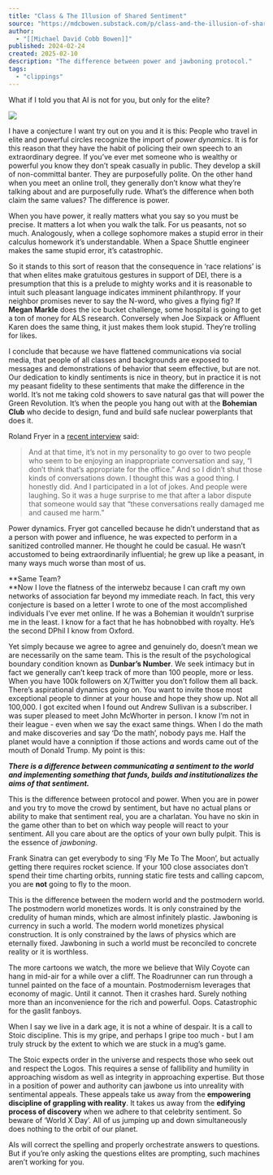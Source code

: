 ```yaml
---
title: "Class & The Illusion of Shared Sentiment"
source: "https://mdcbowen.substack.com/p/class-and-the-illusion-of-shared?utm_source=post-email-title&publication_id=61420&post_id=141967941&utm_campaign=email-post-title&isFreemail=false&r=1mt9fp&triedRedirect=true"
author:
  - "[[Michael David Cobb Bowen]]"
published: 2024-02-24
created: 2025-02-10
description: "The difference between power and jawboning protocol."
tags:
  - "clippings"
---
```

What if I told you that AI is not for you, but only for the elite?

![](https://substackcdn.com/image/fetch/w_1456,c_limit,f_auto,q_auto:good,fl_progressive:steep/https%3A%2F%2Fsubstack-post-media.s3.amazonaws.com%2Fpublic%2Fimages%2F4dad4c64-2eca-4591-9cee-4afbd36e3529_1024x1024.jpeg)

I have a conjecture I want try out on you and it is this: People who travel in elite and powerful circles recognize the import of *power dynamics*. It is for this reason that they have the habit of policing their own speech to an extraordinary degree. If you’ve ever met someone who is wealthy or powerful you know they don’t speak casually in public. They develop a skill of non-committal banter. They are purposefully polite. On the other hand when you meet an online troll, they generally don’t know what they’re talking about and are purposefully rude. What’s the difference when both claim the same values? The difference is power.

When you have power, it really matters what you say so you must be precise. It matters a lot when you walk the talk. For us peasants, not so much. Analogously, when a college sophomore makes a stupid error in their calculus homework it’s understandable. When a Space Shuttle engineer makes the same stupid error, it’s catastrophic.

So it stands to this sort of reason that the consequence in ‘race relations’ is that when elites make gratuitous gestures in support of DEI, there is a presumption that this is a prelude to mighty works and it is reasonable to intuit such pleasant language indicates imminent philanthropy. If your neighbor promises never to say the N-word, who gives a flying fig? If **Megan Markle** does the ice bucket challenge, some hospital is going to get a ton of money for ALS research. Conversely when Joe Sixpack or Affluent Karen does the same thing, it just makes them look stupid. They’re trolling for likes.

I conclude that because we have flattened communications via social media, that people of all classes and backgrounds are exposed to messages and demonstrations of behavior that seem effective, but are not. Our dedication to kindly sentiments is nice in theory, but in practice it is not my peasant fidelity to these sentiments that make the difference in the world. It’s not me taking cold showers to save natural gas that will power the Green Revolution. It’s when the people you hang out with at the **Bohemian Club** who decide to design, fund and build safe nuclear powerplants that does it.

Roland Fryer in a [recent interview](https://www.thefp.com/p/roland-fryer-bari-weiss-honestly-utax-harvard) said:

> And at that time, it’s not in my personality to go over to two people who seem to be enjoying an inappropriate conversation and say, “I don’t think that’s appropriate for the office.” And so I didn’t shut those kinds of conversations down. I thought this was a good thing. I honestly did. And I participated in a lot of jokes. And people were laughing. So it was a huge surprise to me that after a labor dispute that someone would say that “these conversations really damaged me and caused me harm.”

Power dynamics. Fryer got cancelled because he didn’t understand that as a person with power and influence, he was expected to perform in a sanitized controlled manner. He thought he could be casual. He wasn’t accustomed to being extraordinarily influential; he grew up like a peasant, in many ways much worse than most of us.

**Same Team?  
**Now I love the flatness of the interwebz because I can craft my own networks of association far beyond my immediate reach. In fact, this very conjecture is based on a letter I wrote to one of the most accomplished individuals I’ve ever met online. If he was a Bohemian it wouldn’t surprise me in the least. I know for a fact that he has hobnobbed with royalty. He’s the second DPhil I know from Oxford.

Yet simply because we agree to agree and genuinely do, doesn’t mean we are necessarily on the same team. This is the result of the psychological boundary condition known as **Dunbar’s Number**. We seek intimacy but in fact we generally can’t keep track of more than 100 people, more or less. When you have 100k followers on X/Twitter you don’t follow them all back. There’s aspirational dynamics going on. You want to invite those most exceptional people to dinner at your house and hope they show up. Not all 100,000. I got excited when I found out Andrew Sullivan is a subscriber. I was super pleased to meet John McWhorter in person. I know I’m not in their league - even when we say the exact same things. When I do the math and make discoveries and say ‘Do the math’, nobody pays me. Half the planet would have a conniption if those actions and words came out of the mouth of Donald Trump. My point is this:

***There is a difference between communicating a sentiment to the world and implementing something that funds, builds and institutionalizes the aims of that sentiment.***

This is the difference between protocol and power. When you are in power and you try to move the crowd by sentiment, but have no actual plans or ability to make that sentiment real, you are a charlatan. You have no skin in the game other than to bet on which way people will react to your sentiment. All you care about are the optics of your own bully pulpit. This is the essence of *jawboning*.

Frank Sinatra can get everybody to sing ‘Fly Me To The Moon’, but actually getting there requires rocket science. If your 100 close associates don’t spend their time charting orbits, running static fire tests and calling capcom, you are **not** going to fly to the moon.

This is the difference between the modern world and the postmodern world. The postmodern world monetizes words. It is only constrained by the credulity of human minds, which are almost infinitely plastic. Jawboning is currency in such a world. The modern world monetizes physical construction. It is only constrained by the laws of physics which are eternally fixed. Jawboning in such a world must be reconciled to concrete reality or it is worthless.

The more cartoons we watch, the more we believe that Wily Coyote can hang in mid-air for a while over a cliff. The Roadrunner can run through a tunnel painted on the face of a mountain. Postmodernism leverages that economy of magic. Until it cannot. Then it crashes hard. Surely nothing more than an inconvenience for the rich and powerful. Oops. Catastrophic for the gaslit fanboys.

When I say we live in a dark age, it is not a whine of despair. It is a call to Stoic discipline. This is my gripe, and perhaps I gripe too much - but I am truly struck by the extent to which we are stuck in a mug’s game.

The Stoic expects order in the universe and respects those who seek out and respect the Logos. This requires a sense of fallibility and humility in approaching wisdom as well as integrity in approaching expertise. But those in a position of power and authority can jawbone us into unreality with sentimental appeals. These appeals take us away from the **empowering discipline of grappling with reality**. It takes us away from the **edifying process of discovery** when we adhere to that celebrity sentiment. So beware of ‘World X Day’. All of us jumping up and down simultaneously does nothing to the orbit of our planet.

AIs will correct the spelling and properly orchestrate answers to questions. But if you’re only asking the questions elites are prompting, such machines aren’t working for you.